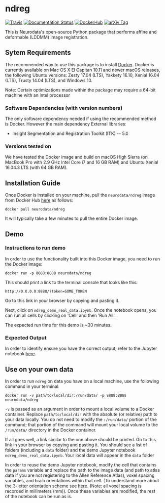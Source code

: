 # ndreg
[![Travis](https://travis-ci.org/neurodata/ndreg.svg?branch=master)](https://travis-ci.org/#)
[![Documentation Status](https://readthedocs.org/projects/ndreg/badge/?version=latest)](http://ndreg.readthedocs.io/en/latest/?badge=latest)
[![DockerHub](https://img.shields.io/docker/pulls/neurodata/ndreg.svg)](https://hub.docker.com/r/neurodata/ndreg)
[![arXiv Tag](https://img.shields.io/badge/arXiv-1605.02060-brightgreen.svg)](https://arxiv.org/abs/1605.02060)<br/>


This is Neurodata's open-source Python package that performs affine and deformable (LDDMM) image registration.   <br/>

## Sytem Requirements


The recommended way to use this package is to install [Docker](https://store.docker.com/search?offering=community&type=edition). Docker is currently available on Mac OS X El Capitan 10.11 and newer macOS releases, the following Ubuntu versions: Zesty 17.04 (LTS), Yakkety 16.10, Xenial 16.04 (LTS), Trusty 14.04 (LTS), and Windows 10.

Note: Certain optimizations made within the package may require a 64-bit machine with an Intel processor

### Software Dependencies (with version numbers)

The only software dependency needed if using the recommended method is Docker. However the main dependency
External libraries: <br/>
- Insight Segmentation and Registration Toolkit (ITK) -- 5.0 

### Versions tested on
We have tested the Docker image and build on macOS High Sierra (on MacBook Pro with 2.9 GHz Intel Core i7 and 16 GB RAM) and Ubuntu Xenial 16.04.3 LTS (with 64 GB RAM).

## Installation Guide

Once Docker is installed on your machine, pull the `neurodata/ndreg` image from Docker Hub [here](https://hub.docker.com/r/neurodata/ndreg) as follows: <br/>

`docker pull neurodata/ndreg` <br/>

It will typically take a few minutes to pull the entire Docker image.

## Demo

### Instructions to run demo

In order to use the functionality built into this Docker image, you need to run the Docker image:

`docker run -p 8888:8888 neurodata/ndreg` <br/>

This should print a link to the terminal console that looks like this: <br/>

`http://0.0.0.0:8888/?token=SOME_TOKEN` <br/>

Go to this link in your browser by copying and pasting it. <br/>

Next, click on `ndreg_demo_real_data.ipynb`. Once the notebook opens, you can run all cells by clicking on 'Cell' and then 'Run All'.

The expected run time for this demo is ~30 minutes.

### Expected Output

In order to identify ensure you have the correct output, refer to the Jupyter notebook [here](https://github.com/neurodata/ndreg/blob/master/ndreg_demo_real_data.ipynb).

## Use on your own data

In order to run `ndreg` on data you have on a local machine, use the following command in your terminal:

`docker run -v path/to/local/dir:/run/data/ -p 8888:8888 neurodata/ndreg` <br/>

`-v` is passed as an argument in order to mount a local volume to a Docker container. Replace `path/to/local/dir` with the absolute (or relative) path to your data locally. You do not need to modify the `:/run/data/` portion of the command; that portion of the command will mount your local volume to the `/run/data/`  directory in the Docker container. <br/>

If all goes well, a link similar to the one above should be printed. Go to this link in your browser by copying and pasting it. You should see a list of folders (including a `data` folder) and the demo Jupyter notebook `ndreg_demo_real_data.ipynb`. Your local data will appear in the `data` folder <br/>

In order to reuse the demo Jupyter notebook, modify the cell that contains the `params` variable and replace the path to the image data (and path to atlas data if you are not registering to the Allen Reference Atlas), voxel spacing variables, and brain orientations within that cell. (To understand more about the 3-letter orientation scheme see [here](http://www.grahamwideman.com/gw/brain/orientation/orientterms.htm). (Note: all voxel spacing is recorded in millimeters (mm)). Once these variables are modified, the rest of the notebook can be run as is.
